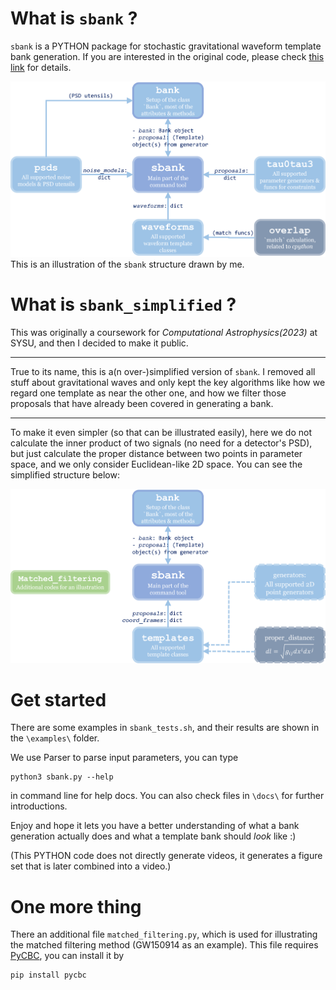 
# What is `sbank` ?

`sbank` is a PYTHON package for stochastic gravitational waveform template bank generation.
If you are interested in the original code, please check [this link](https://github.com/gwastro/sbank) for details.

![sbank_structure](./docs/sbank_structure.png?raw=true)
This is an illustration of the `sbank` structure drawn by me.

# What is `sbank_simplified` ?

This was originally a coursework for *Computational Astrophysics(2023)* at SYSU, and then I decided to make it public.

---

True to its name, this is a(n over-)simplified version of `sbank`. I removed all stuff about gravitational waves
and only kept the key algorithms like how we regard one template as near the other one,
and how we filter those proposals that have already been covered in generating a bank.

---

To make it even simpler (so that can be illustrated easily),
here we do not calculate the inner product of two signals (no need for a detector's PSD),
but just calculate the proper distance between two points in parameter space,
and we only consider Euclidean-like 2D space. You can see the simplified structure below:

![sbank_structure](./docs/sbank_simplified_structure.png?raw=true)

# Get started

There are some examples in `sbank_tests.sh`, and their results are shown in the ` \examples\ ` folder.

We use Parser to parse input parameters, you can type
```shell
python3 sbank.py --help
```
in command line for help docs. You can also check files in `\docs\` for further introductions.

Enjoy and hope it lets you have a better understanding of what a bank generation actually does
and what a template bank should *look* like :)

(This PYTHON code does not directly generate videos, it generates a figure set that is later combined into a video.)

# One more thing

There an additional file `matched_filtering.py`,
which is used for illustrating the matched filtering method (GW150914 as an example).
This file requires [PyCBC](https://pycbc.org/), you can install it by 
```shell
pip install pycbc
```
